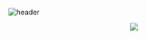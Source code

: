 ![header](https://capsule-render.vercel.app/api?type=soft&color=F5DDD9&text=(●'◡'●)&fontColor=AF5C56)
<div align="center">
  <img src="https://item.kakaocdn.net/do/615839baa71af40a3b8a4940a3f19877f43ad912ad8dd55b04db6a64cddaf76d" />
</div>
